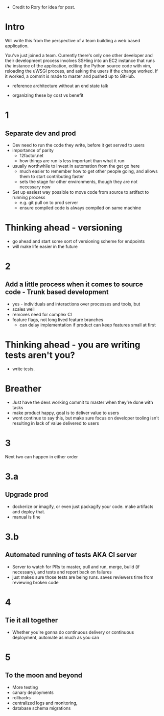 - Credit to Rory for idea for post.

# Intro
Will write this from the perspective of a team building a web based application.

You've just joined a team. Currently there's only one other developer and their
development process involves SSHing into an EC2 instance that runs _the_
instance of the application, editing the Python source code with vim, reloading
the uWSGI process, and asking the users if the change worked. If it worked, a
commit is made to master and pushed up to GitHub.

- reference architecture without an end state talk

- organizing these by cost vs benefit

# 1
## Separate dev and prod

- Dev need to run the code they write, before it get served to users
- importance of parity
  - 12factor.net
  - how things are run is less important than what it run
- usually worthwhile to invest in automation from the get go here
  - much easier to remember how to get other people going, and allows them to
  start contributing faster
  - sets the stage for other environments, though they are not necessary now
- Set up easiest way possible to move code from source to artifact to running
process
  - e.g. git pull on to prod server
  - ensure compiled code is always compiled on same machine

# Thinking ahead - versioning

- go ahead and start some sort of versioning scheme for endpoints
- will make life easier in the future



# 2
## Add a little process when it comes to source code - Trunk based development

- yes - individuals and interactions over processes and tools, but
- scales well
- removes need for complex CI
- feature flags, not long lived feature branches
  - can delay implementation if product can keep features small at first

# Thinking ahead - you are writing tests aren't you?

  - write tests.

# Breather
  - Just have the devs working commit to master when they're done with tasks
  - make product happy, goal is to deliver value to users
  - wont continue to say this, but make sure focus on developer tooling isn't
  resulting in lack of value delivered to users


# 3
Next two can happen in either order

# 3.a
## Upgrade prod

- dockerize or imagify, or even just packagify your code. make artifacts and
deploy that.
- manual is fine

# 3.b
## Automated running of tests AKA CI server

- Server to watch for PRs to master, pull and run, merge, build (if necessary),
and tests and report back on failures
- just makes sure those tests are being runs. saves reviewers time from
reviewing broken code

# 4
## Tie it all together

- Whether you're gonna do continuous delivery or continuous deployment, automate
as much as you can

# 5
## To the moon and beyond

- More testing
- canary deployments
- rollbacks
- centralized logs and monitoring,
- database schema migrations
